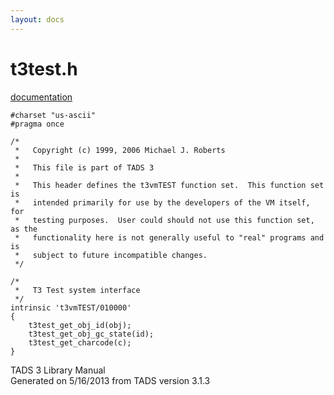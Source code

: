 ```yaml
---
layout: docs
---
```

# t3test.h

[documentation](../file/t3test.h.html)

    #charset "us-ascii"
    #pragma once

    /* 
     *   Copyright (c) 1999, 2006 Michael J. Roberts
     *   
     *   This file is part of TADS 3
     *   
     *   This header defines the t3vmTEST function set.  This function set is
     *   intended primarily for use by the developers of the VM itself, for
     *   testing purposes.  User could should not use this function set, as the
     *   functionality here is not generally useful to "real" programs and is
     *   subject to future incompatible changes.  
     */

    /* 
     *   T3 Test system interface 
     */
    intrinsic 't3vmTEST/010000'
    {
        t3test_get_obj_id(obj);
        t3test_get_obj_gc_state(id);
        t3test_get_charcode(c);
    }

<div class="ftr">

TADS 3 Library Manual  
Generated on 5/16/2013 from TADS version 3.1.3

</div>
